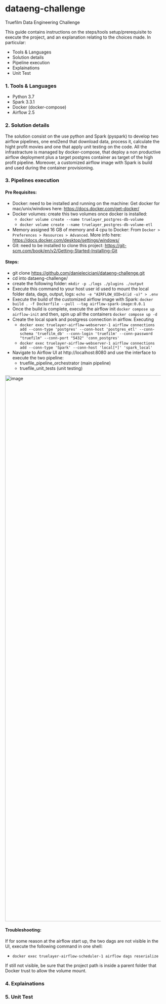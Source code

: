 # dataeng-challenge
Truefilm Data Engineering Challenge

This guide contains instructions on the steps/tools setup/prerequisite to execute the project, and an explanation relating to the choices made.
In particular:

* Tools & Languages
* Solution details
* Pipeline execution
* Explainations
* Unit Test
 
### **1. Tools & Languages**

* Python 3.7
* Spark 3.3.1
* Docker (docker-compose)
* Airflow 2.5


### **2. Solution details**
The solution consist on the use python and Spark (pyspark) to develop two airflow pipelines, one end2end that download data, process it, calculate the  hight profit movies and one that apply unit testing on the code.
All the infrastracture is managed by docker-compose, that deploy a non productive airflow deployment plus a target postgres container as target of the high profit pipeline. Moreover, a customized airflow image with Spark is build and used during the container provisioning.


### **3. Pipelines execution**
#### Pre Requisites:
* Docker: need to be installed and running on the machine: Get docker for mac/unix/windows here: https://docs.docker.com/get-docker/
* Docker volumes: create this two volumes once docker is installed:
	 - `docker volume create --name truelayer_postgres-db-volume`
  - `docker volume create --name truelayer_postgres-db-volume-etl`
* Memory assigned 16 GB of memory and 4 cpu to Docker: From `Docker > Preferences > Resources > Advanced`. More info here: https://docs.docker.com/desktop/settings/windows/
* Git: need to be installed to clone this project: https://git-scm.com/book/en/v2/Getting-Started-Installing-Git

#### Steps:
* git clone https://github.com/danieleciciani/dataeng-challenge.git
* cd into dataeng-challenge/
* create the following folder: `mkdir -p ./logs ./plugins ./output`
* Execute this command to your host user id used to mount the local folder data, dags, output, logs: `echo -e "AIRFLOW_UID=$(id -u)" > .env`
* Execute the build of the customized airflow image with Spark: `docker build . -f Dockerfile --pull --tag airflow-spark-image:0.0.1`
* Once the build is complete, execute the airflow init `docker compose up airflow-init` and then, spin up all the containers `docker compose up -d`
* Create the local spark and postgress connection in airflow. Executing
  - `docker exec truelayer-airflow-webserver-1 airflow connections add --conn-type 'postgres' --conn-host 'postgres_etl' --conn-schema 'truefilm_db' --conn-login 'truefilm' --conn-password "truefilm" --conn-port "5432" 'conn_postgres'`
  - `docker exec truelayer-airflow-webserver-1 airflow connections add --conn-type 'Spark' --conn-host 'local[*]' 'spark_local'`
* Navigate to Airflow UI at http://localhost:8080 and use the interface to execute the two pipeline:
  -  truefile_pipeline_orchestrator (main pipeline)
  -  truefile_unit_tests (unit testing)

<img width="1765" alt="image" src="https://user-images.githubusercontent.com/28576091/210083584-b9a34711-1957-4d24-a40b-8788366096da.png">


#### Troubleshooting:
If for some reason at the airflow start up, the two dags are not visible in the UI, execute the following command in one shell:
* `docker exec truelayer-airflow-scheduler-1 airflow dags reserialize`

If still not visible, be sure that the project path is inside a parent folder that Docker trust to allow the volume mount.



### **4. Explainations**



### **5. Unit Test**




